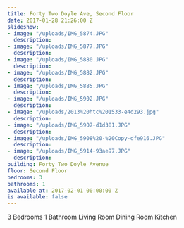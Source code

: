 ```yaml
---
title: Forty Two Doyle Ave, Second Floor
date: 2017-01-28 21:26:00 Z
slideshow:
- image: "/uploads/IMG_5874.JPG"
  description:
- image: "/uploads/IMG_5877.JPG"
  description:
- image: "/uploads/IMG_5880.JPG"
  description:
- image: "/uploads/IMG_5882.JPG"
  description:
- image: "/uploads/IMG_5885.JPG"
  description:
- image: "/uploads/IMG_5902.JPG"
  description:
- image: "/uploads/2013%20htc%201533-e4d293.jpg"
  description:
- image: "/uploads/IMG_5907-d1d381.JPG"
  description:
- image: "/uploads/IMG_5908%20-%20Copy-dfe916.JPG"
  description:
- image: "/uploads/IMG_5914-93ae97.JPG"
  description:
building: Forty Two Doyle Avenue
floor: Second Floor
bedrooms: 3
bathrooms: 1
available at: 2017-02-01 00:00:00 Z
is available: false
---
```


3 Bedrooms
1 Bathroom
Living Room
Dining Room
Kitchen

